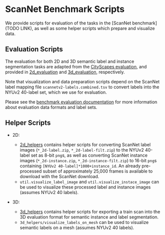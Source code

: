 # ScanNet Benchmark Scripts

We provide scripts for evaluation of the tasks in the [ScanNet benchmark](TODO LINK), as well as some helper scripts which prepare and visualize data.

## Evaluation Scripts
The evaluation for both 2D and 3D semantic label and instance segmentation tasks are adapted from the [CityScapes evaluation](https://github.com/mcordts/cityscapesScripts), and provided in [2d_evaluation](2d_evaluation) and [3d_evaluation](3d_evaluation), respectively.

Note that visualization and data preparation scripts depend on the ScanNet label mapping file `scannetv2-labels.combined.tsv` to convert labels into the NYUv2 40-label set, which we use for evaluation.

Please see the [benchmark evaluation documentation](http://kaldir.vc.in.tum.de/scannet_benchmark/documentation) for more information about evaluation data formats and label sets.

## Helper Scripts
* 2D:
  * [2d_helpers](2d_helpers) contains helper scripts for converting ScanNet label images (`*_2d-label.zip`, `*_2d-label-filt.zip`) to the NYUv2 40-label set as 8-bit `png`s, as well as converting ScanNet instance images (`*_2d-instance.zip`, `*_2d-instance-filt.zip`) to 16-bit `png`s containing `[NYUv2 40-label]*1000+instance_id`. An already pre-processed subset of approximately 25,000 frames is available to download with the ScanNet download. 
  * `util.visualize_label_image` and `util.visualize_instace_image` can be used to visualize these processed label and instance images (assumes NYUv2 40 labels).

* 3D:
  * [3d_helpers](3d_helpers) contains helper scripts for exporting a train scan into the 3D evaluation format for semantic instance and label segmentation.
  * `3d_helpers/visualize_labels_on_mesh` can be used to visualize semantic labels on a mesh (assumes NYUv2 40 labels).

